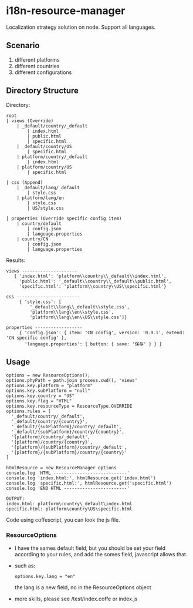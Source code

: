 i18n-resource-manager
=====================

Localization strategy solution on node. Support all languages.

Scenario
---------------------
1. different platforms
2. different countries
3. different configurations

Directory Structure
---------------------
Directory:

    root
    | views (Override)
        | _default/country/_default
            | index.html
            | public.html
            | specific.html
        | _default/country/US
            | specific.html
        | platform/country/_default
            | index.html
        | platform/country/US
            | specific.html   
            
    | css (Append)
        | _default/lang/_default
            | style.css        
        | platform/lang/en
            | style.css
            | US/style.css
            
    | properties (Override specific config item)
        | country/default
            | config.json
            | language.properties        
        | country/CN
            | config.json
            | language.properties
    
Results:

    views ---------------------
       { 'index.html': 'platform\\country\\_default\\index.html',
         'public.html': '_default\\country\\_default\\public.html',
         'specific.html': 'platform\\country\\US\\specific.html'}
    
    css ------------------------
         { 'style.css': [ 
             '_default\\lang\\_default\\style.css',
             'platform\\lang\\en\\style.css',
             'platform\\lang\\en\\US\\style.css']}
             
    properties ------------------
         { 'config.json': { item: 'CN config', version: '0.0.1', extend: 'CN specific config' },
           'language.properties': { button: { save: '保存' } } }

Usage
------------------

    options = new ResourceOptions();
    options.phyPath = path.join process.cwd(), 'views'
    options.key.platform = "platform"
    options.key.subPlatform = "null"
    options.key.country = "US"
    options.key.flag = "HTML"
    options.key.resourceType = ResourceType.OVERRIDE
    options.rules = [
      '_default/country/_default',
      '_default/country/{country}',
      '_default/{subPlatform}/country/_default',
      '_default/{subPlatform}/country/{country}',
      '{platform}/country/_default',
      '{platform}/country/{country}',
      '{platform}/{subPlatform}/country/_default',
      '{platform}/{subPlatform}/country/{country}'
    ]
    
    htmlResource = new ResourceManager options
    console.log 'HTML ----------------------------'
    console.log 'index.html:', htmlResource.get('index.html')
    console.log 'specific.html:', htmlResource.get('specific.html')
    console.log 'END HTML ------------------------'
    
    OUTPUT:
    index.html: platform\country\_default\index.html
    specific.html: platform\country\US\specific.html
    

Code using coffescript, you can look the js file.

### ResourceOptions
  * I have the sames default field, but you should be set your field according to your rules, and add the somes field, javascript allows that.
  * such as:
  
        options.key.lang = "en"
   
    the lang is a new field, no in the ResourceOptions object
  * more skills, please see /test/index.coffe or index.js